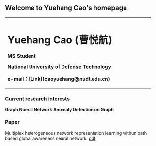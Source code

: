 ## Welcome to Yuehang Cao's homepage

<table border="0">
  <tr>
    <td width="75%">
      <h1>Yuehang Cao (曹悦航)</h1>
      <p><b>MS Student</b></p>
      <p><b>National University of Defense Technology</b></p>
      <p><b>e-mail：[Link](caoyuehang@nudt.edu.cn)</b></p>
    </td>
  </tr>
</table>

### Current research interests

**Graph Nueral Network**
**Anomaly Detection on Graph**


### Paper
Multiplex heterogeneous network representation learning withunipath based global awareness neural network. [pdf](https://www.sciencedirect.com/science/article/pii/S0167739X23003291)

